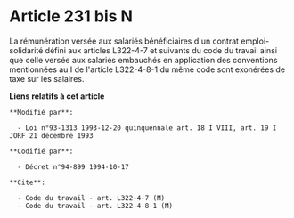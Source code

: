 # Article 231 bis N

La rémunération versée aux salariés bénéficiaires d'un contrat emploi-solidarité défini aux articles L322-4-7 et suivants du
code du travail ainsi que celle versée aux salariés embauchés en application des conventions mentionnées au I de l'article
L322-4-8-1 du même code sont exonérées de taxe sur les salaires.

**Liens relatifs à cet article**

	**Modifié par**:

	  - Loi n°93-1313 1993-12-20 quinquennale art. 18 I VIII, art. 19 I JORF 21 décembre 1993

	**Codifié par**:

	  - Décret n°94-899 1994-10-17

	**Cite**:

	  - Code du travail - art. L322-4-7 (M)
	  - Code du travail - art. L322-4-8-1 (M)

